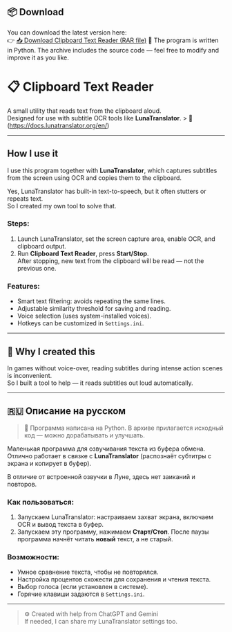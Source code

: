 ## 📦 Download

You can download the latest version here:  
👉 [📥 Download Clipboard Text Reader (RAR file)](https://drive.google.com/file/d/1Sc2W-eWm5jo6GIqzHVCfGfiO80IdBgk7/view?usp=sharing)
🎯 The program is written in Python. The archive includes the source code — feel free to modify and improve it as you like.

# 📋 Clipboard Text Reader

A small utility that reads text from the clipboard aloud.  
Designed for use with subtitle OCR tools like **LunaTranslator**. > 📌(https://docs.lunatranslator.org/en/)


---

## How I use it

I use this program together with **LunaTranslator**, which captures subtitles from the screen using OCR and copies them to the clipboard.

Yes, LunaTranslator has built-in text-to-speech, but it often stutters or repeats text.  
So I created my own tool to solve that.

### Steps:
1. Launch LunaTranslator, set the screen capture area, enable OCR, and clipboard output.
2. Run **Clipboard Text Reader**, press **Start/Stop**.  
   After stopping, new text from the clipboard will be read — not the previous one.

### Features:
- Smart text filtering: avoids repeating the same lines.
- Adjustable similarity threshold for saving and reading.
- Voice selection (uses system-installed voices).
- Hotkeys can be customized in `Settings.ini`.

---

## 🤔 Why I created this

In games without voice-over, reading subtitles during intense action scenes is inconvenient.  
So I built a tool to help — it reads subtitles out loud automatically.

---

## 🇷🇺 Описание на русском
> 🎯 Программа написана на Python. В архиве прилагается исходный код — можно дорабатывать и улучшать.

Маленькая программа для озвучивания текста из буфера обмена.  
Отлично работает в связке с **LunaTranslator** (распознаёт субтитры с экрана и копирует в буфер).

В отличие от встроенной озвучки в Луне, здесь нет заиканий и повторов.

### Как пользоваться:
1. Запускаем LunaTranslator: настраиваем захват экрана, включаем OCR и вывод текста в буфер.
2. Запускаем эту программу, нажимаем **Старт/Стоп**.
   После паузы программа начнёт читать **новый** текст, а не старый.

### Возможности:
- Умное сравнение текста, чтобы не повторялся.
- Настройка процентов схожести для сохранения и чтения текста.
- Выбор голоса (если установлен в системе).
- Горячие клавиши задаются в `Settings.ini`.

---

> ⚙️ Created with help from ChatGPT and Gemini  
> If needed, I can share my LunaTranslator settings too.

